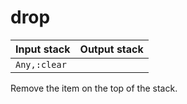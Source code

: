# drop

| Input stack | Output stack |
|-------------|--------------|
| `Any,:clear` | <empty> |

Remove the item on the top of the stack.